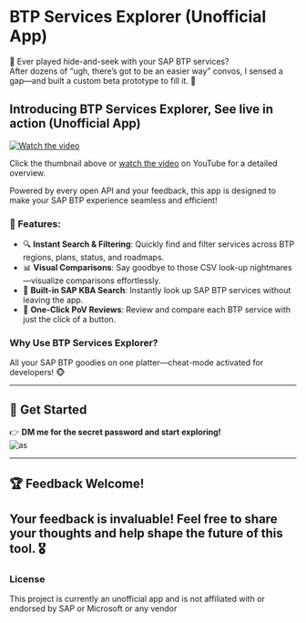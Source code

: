 
# BTP Services Explorer (Unofficial App)

🤔 Ever played hide-and-seek with your SAP BTP services?  
After dozens of “ugh, there’s got to be an easier way” convos, I sensed a gap—and built a custom beta prototype to fill it. 🎉  

## Introducing BTP Services Explorer, See live in action (Unofficial App)  

[![Watch the video](https://img.youtube.com/vi/XVjn-K0HKlA/0.jpg)](https://youtu.be/XVjn-K0HKlA)

Click the thumbnail above or [watch the video](https://youtu.be/XVjn-K0HKlA) on YouTube for a detailed overview.

Powered by every open API and your feedback, this app is designed to make your SAP BTP experience seamless and efficient!  

### 🌟 Features:
- 🔍 **Instant Search & Filtering**: Quickly find and filter services across BTP regions, plans, status, and roadmaps.
- 📊 **Visual Comparisons**: Say goodbye to those CSV look-up nightmares—visualize comparisons effortlessly.
- 🔎 **Built-in SAP KBA Search**: Instantly look up SAP BTP services without leaving the app.
- 🚀 **One-Click PoV Reviews**: Review and compare each BTP service with just the click of a button.

### Why Use BTP Services Explorer?
All your SAP BTP goodies on one platter—cheat-mode activated for developers! 🐵  

---

## 🚀 Get Started
👉 **DM me for the secret password and start exploring!**  
![as](https://github.com/user-attachments/assets/a4be1d8e-5676-461d-a73f-47f6ab4c6429)

---

## 🏆 Feedback Welcome!
Your feedback is invaluable! Feel free to share your thoughts and help shape the future of this tool. 🎖️  
---

### License
This project is currently an unofficial app and is not affiliated with or endorsed by SAP or Microsoft or any vendor

